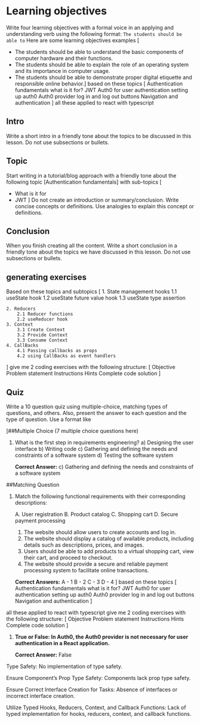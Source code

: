 # Learning objectives
Write four learning objectives with a formal voice in an applying and understanding verb using the following format: `The students should be able to`
Here are some learning objectives examples [

- The students should be able to understand the basic components of computer hardware and their functions.
- The students should be able to explain the role of an operating system and its importance in computer usage.
- The students should be able to demonstrate proper digital etiquette and responsible online behavior.]
based on these topics [
   Authentication fundamentals
        what is it for?
        JWT
    Auth0 for user authentication
        setting up auth0
        Auth0 provider
        log in and log out buttons
        Navigation and authentication
] all these applied to react with typescript


## Intro
Write a short intro in a friendly tone about the topics to be discussed in this lesson. Do not use subsections or bullets.

## Topic
Start writing in a tutorial/blog approach with a friendly tone about the following topic [Authentication fundamentals] with sub-topics [
- What is it for
- JWT
] Do not create an introduction or summary/conclusion. Write concise concepts or definitions. Use analogies to explain this concept or definitions.

## Conclusion
When you finish creating all the content. Write a short conclusion in a friendly tone about the topics we have discussed in this lesson. Do not use subsections or bullets.



## generating exercises
Based on these topics and subtopics [ 
    1. State management hooks
        1.1 useState hook
        1.2 useState future value hook
        1.3 useState type assertion

    2. Reducers
        2.1 Reducer functions
        2.2 useReducer hook
    3. Context
        3.1 Create Context
        3.2 Provide Context
        3.3 Consume Context
    4. CallBacks
        4.1 Passing callbacks as props
        4.2 using CallBacks as event handlers
] give me 2 coding exercises with the following structure:
[
    Objective
    Problem statement
    Instructions
    Hints
    Complete code solution
]



## Quiz
Write a 10 question quiz using multiple-choice, matching types of questions, and others.
Also, present the answer to each question and the type of question. Use a format like

[##Multiple Choice (7 multiple choice questions here)

1. What is the first step in requirements engineering?
a) Designing the user interface
b) Writing code
c) Gathering and defining the needs and constraints of a software system
d) Testing the software system

    **Correct Answer:**
    c) Gathering and defining the needs and constraints of a software system

##Matching Question

1. Match the following functional requirements with their corresponding descriptions:

    A. User registration
    B. Product catalog
    C. Shopping cart
    D. Secure payment processing

    1. The website should allow users to create accounts and log in.
    2. The website should display a catalog of available products, including details such as descriptions, prices, and images.
    3. Users should be able to add products to a virtual shopping cart, view their cart, and proceed to checkout.
    4. The website should provide a secure and reliable payment processing system to facilitate online transactions.

    **Correct Answers:**
    A - 1
    B - 2
    C - 3
    D - 4
    ]
based on these topics [
   Authentication fundamentals
        what is it for?
        JWT
    Auth0 for user authentication
        setting up auth0
        Auth0 provider
        log in and log out buttons
        Navigation and authentication
] 

all these applied to react with typescript give me 2 coding exercises with the following structure:
[
    Objective
    Problem statement
    Instructions
    Hints
    Complete code solution
]




1. **True or False: In Auth0, the Auth0 provider is not necessary for user authentication in a React application.**
    
    **Correct Answer:**
    False




Type Safety: 
    No implementation of type safety.

Ensure Component’s Prop Type Safety: 
     Components lack prop type safety.

Ensure Correct Interface Creation for Tasks: 
    Absence of interfaces or incorrect interface creation.
    
Utilize Typed Hooks, Reducers, Context, and Callback Functions: 
    Lack of typed implementation for hooks, reducers, context, and callback functions.
